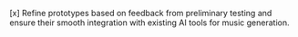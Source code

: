 [x] Refine prototypes based on feedback from preliminary testing and ensure their smooth integration with existing AI tools for music generation.